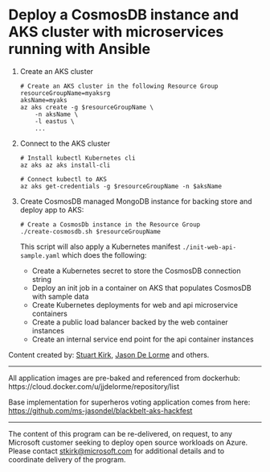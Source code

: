 # Deploy a CosmosDB instance and AKS cluster with microservices running with Ansible
<p align="center">
</p>

1. Create an AKS cluster

    ```
    # Create an AKS cluster in the following Resource Group
    resourceGroupName=myaksrg
    aksName=myaks
    az aks create -g $resourceGroupName \
        -n aksName \
        -l eastus \
        ...
    ```

2. Connect to the AKS cluster

    ```
    # Install kubectl Kubernetes cli
    az aks az aks install-cli
    
    # Connect kubectl to AKS
    az aks get-credentials -g $resourceGroupName -n $aksName
    ```

3. Create CosmosDB managed MongoDB instance for backing store and deploy app to AKS:

    ```
    # Create a CosmosDb instance in the Resource Group
    ./create-cosmosdb.sh $resourceGroupName
    ```
    This script will also apply a Kubernetes manifest `./init-web-api-sample.yaml` which does the following:
    * Create a Kubernetes secret to store the CosmosDB connection string
	* Deploy an init job in a container on AKS that populates CosmosDB with sample data
	* Create Kubernetes deployments for web and api microservice containers
    * Create a public load balancer backed by the web container instances
	* Create an internal service end point for the api container instances
	

Content created by: [Stuart Kirk](https://github.com/stuartatmicrosoft), [Jason De Lorme](https://github.com/ms-jasondel) and others.

<hr/>
All application images are pre-baked and referenced from dockerhub: https://cloud.docker.com/u/jjdelorme/repository/list 

Base implementation for superheros voting application comes from here: https://github.com/ms-jasondel/blackbelt-aks-hackfest

<hr/>

The content of this program can be re-delivered, on request, to any Microsoft customer seeking to deploy open source workloads on Azure.  Please contact stkirk@microsoft.com for additional details and to coordinate delivery of the program.